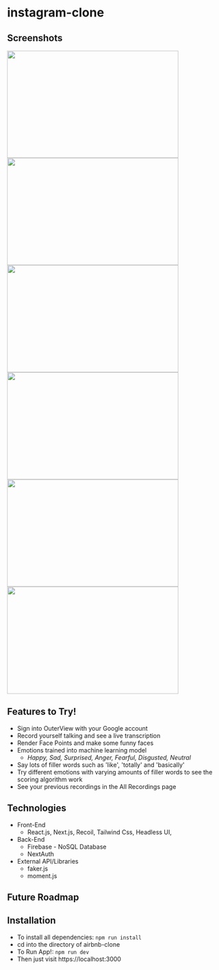 # instagram-clone


## Screenshots
<img src="https://user-images.githubusercontent.com/66042550/142254370-500b09e1-518b-44ed-8bb7-794460d60b7a.png" width="400" height="250"> <img src="https://user-images.githubusercontent.com/66042550/142254441-a0f77325-9488-473b-8c3f-51918fa169af.png" width="400" height="250"> <img src="https://user-images.githubusercontent.com/66042550/142254529-a7583f07-33cd-4146-bb2e-fd5011a1be7e.png" width="400" height="250"> <img src="https://user-images.githubusercontent.com/66042550/142254608-61f7401f-377e-4bf9-be7e-0ee170e1e3a7.png" width="400" height="250"> <img src="https://user-images.githubusercontent.com/66042550/142254672-5fb4baca-89e1-41fc-809b-eacd47552dcc.png" width="400" height="250"> <img src="https://user-images.githubusercontent.com/66042550/142254749-9327a914-5a91-4495-82b3-06d9da1b7594.png" width="400" height="250">


## Features to Try!

- Sign into OuterView with your Google account
- Record yourself talking and see a live transcription
- Render Face Points and make some funny faces
- Emotions trained into machine learning model
  - _Happy, Sad, Surprised, Anger, Fearful, Disgusted, Neutral_
- Say lots of filler words such as 'like', 'totally' and 'basically'
- Try different emotions with varying amounts of filler words to see the scoring algorithm work
- See your previous recordings in the All Recordings page

## Technologies

- Front-End
  - React.js, Next.js, Recoil, Tailwind Css, Headless UI,
- Back-End
  - Firebase - NoSQL Database
  - NextAuth
- External API/Libraries
  - faker.js  
  - moment.js
   
## Future Roadmap



## Installation

- To install all dependencies: `npm run install`
- cd into the directory of airbnb-clone
- To Run App!: `npm run dev`
- Then just visit https://localhost:3000
